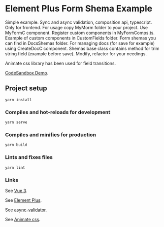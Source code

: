# Element Plus Form Shema Example

Simple example. Sync and async validation, composition api, typescript.
Only for frontend. For usage copy MyMorm folder to your project. Use MyFormC component.
Register custom components in MyFormComps.ts. Example of custom components in CustomFields folder.
Form shemas you can find in DocsShemas folder. For managing docs (for save for example) using CreateDocC component.
Shemas base class contains method for trim string field (example before save).
Modify, refactor for your needings. 

Animate css library has been used  for field transitions.

[CodeSandbox Demo](https://codesandbox.io/s/wizardly-lovelace-1sqng?file=/README.md).

## Project setup
```
yarn install
```

### Compiles and hot-reloads for development
```
yarn serve
```

### Compiles and minifies for production
```
yarn build
```

### Lints and fixes files
```
yarn lint
```

### Links
See [Vue 3](https://v3.vuejs.org/).

See [Element Plus](https://element-plus.org/en-US/).

See [async-validator](https://github.com/yiminghe/async-validator).

See [Animate css](https://animate.style/).
